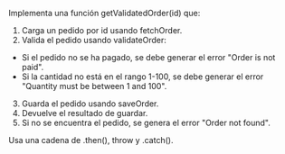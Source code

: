 Implementa una función getValidatedOrder(id) que:

1. Carga un pedido por id usando fetchOrder.
2. Valida el pedido usando validateOrder:
  - Si el pedido no se ha pagado, se debe generar el error "Order is not paid".
  - Si la cantidad no está en el rango 1-100, se debe generar el error "Quantity must be between 1 and 100".
3. Guarda el pedido usando saveOrder.
4. Devuelve el resultado de guardar.
5. Si no se encuentra el pedido, se genera el error "Order not found".

Usa una cadena de .then(), throw y .catch().